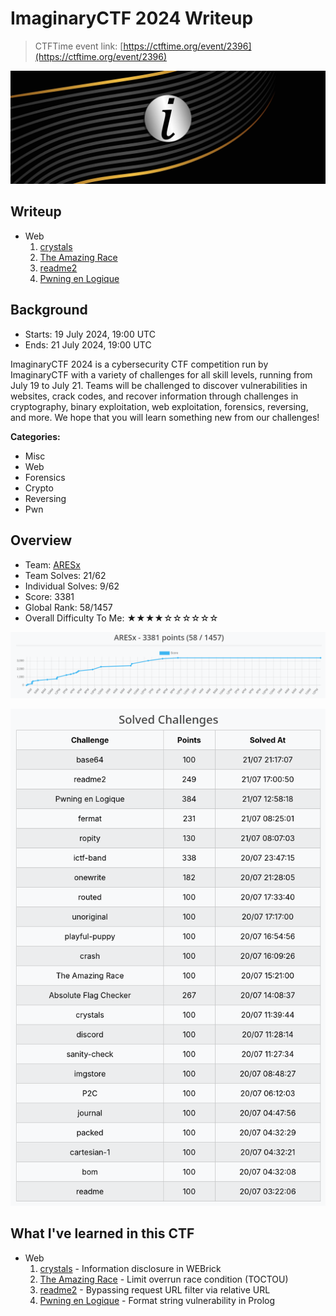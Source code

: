 # ImaginaryCTF 2024 Writeup

> CTFTime event link: [https://ctftime.org/event/2396](https://ctftime.org/event/2396)

![](https://raw.githubusercontent.com/siunam321/CTF-Writeups/main/ImaginaryCTF-2024/images/banner.png)

## Writeup

- Web
    1. [crystals](https://siunam321.github.io/ctf/ImaginaryCTF-2024/Web/crystals/)
    2. [The Amazing Race](https://siunam321.github.io/ctf/ImaginaryCTF-2024/Web/The-Amazing-Race/)
    3. [readme2](https://siunam321.github.io/ctf/ImaginaryCTF-2024/Web/readme2/)
    4. [Pwning en Logique](https://siunam321.github.io/ctf/ImaginaryCTF-2024/Web/Pwning-en-Logique/)

## Background

- Starts: 19 July 2024, 19:00 UTC
- Ends: 21 July 2024, 19:00 UTC

ImaginaryCTF 2024 is a cybersecurity CTF competition run by ImaginaryCTF with a variety of challenges for all skill levels, running from July 19 to July 21. Teams will be challenged to discover vulnerabilities in websites, crack codes, and recover information through challenges in cryptography, binary exploitation, web exploitation, forensics, reversing, and more. We hope that you will learn something new from our challenges!

**Categories:**

- Misc
- Web
- Forensics
- Crypto
- Reversing
- Pwn

## Overview

- Team: [ARESx](https://ctftime.org/team/128734)
- Team Solves: 21/62
- Individual Solves: 9/62
- Score: 3381
- Global Rank: 58/1457
- Overall Difficulty To Me: ★★★★☆☆☆☆☆☆

![](https://raw.githubusercontent.com/siunam321/CTF-Writeups/main/ImaginaryCTF-2024/images/score.png)

![](https://raw.githubusercontent.com/siunam321/CTF-Writeups/main/ImaginaryCTF-2024/images/solves.png)

## What I've learned in this CTF

- Web
    1. [crystals](https://siunam321.github.io/ctf/ImaginaryCTF-2024/Web/crystals/) - Information disclosure in WEBrick
    2. [The Amazing Race](https://siunam321.github.io/ctf/ImaginaryCTF-2024/Web/The-Amazing-Race/) - Limit overrun race condition (TOCTOU)
    3. [readme2](https://siunam321.github.io/ctf/ImaginaryCTF-2024/Web/readme2/) - Bypassing request URL filter via relative URL
    4. [Pwning en Logique](https://siunam321.github.io/ctf/ImaginaryCTF-2024/Web/Pwning-en-Logique/) - Format string vulnerability in Prolog